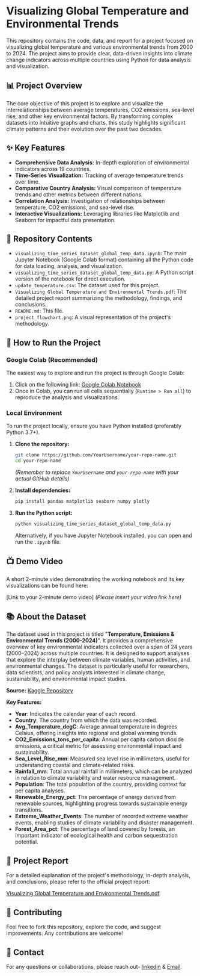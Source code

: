 # Visualizing Global Temperature and Environmental Trends

This repository contains the code, data, and report for a project focused on visualizing global temperature and various environmental trends from 2000 to 2024. The project aims to provide clear, data-driven insights into climate change indicators across multiple countries using Python for data analysis and visualization.

## 📊 Project Overview

The core objective of this project is to explore and visualize the interrelationships between average temperatures, CO2 emissions, sea-level rise, and other key environmental factors. By transforming complex datasets into intuitive graphs and charts, this study highlights significant climate patterns and their evolution over the past two decades.

## ✨ Key Features

*   **Comprehensive Data Analysis:** In-depth exploration of environmental indicators across 19 countries.
*   **Time-Series Visualization:** Tracking of average temperature trends over time.
*   **Comparative Country Analysis:** Visual comparison of temperature trends and other metrics between different nations.
*   **Correlation Analysis:** Investigation of relationships between temperature, CO2 emissions, and sea-level rise.
*   **Interactive Visualizations:** Leveraging libraries like Matplotlib and Seaborn for impactful data presentation.

## 📂 Repository Contents

*   `visualizing_time_series_dataset_global_temp_data.ipynb`: The main Jupyter Notebook (Google Colab format) containing all the Python code for data loading, analysis, and visualization.
*   `visualizing_time_series_dataset_global_temp_data.py`: A Python script version of the notebook for direct execution.
*   `update_temperature.csv`: The dataset used for this project.
*   `Visualizing Global Temperature and Environmental Trends.pdf`: The detailed project report summarizing the methodology, findings, and conclusions.
*   `README.md`: This file.
*   `project_flowchart.png`: A visual representation of the project's methodology. 

## 🚀 How to Run the Project

### Google Colab (Recommended)

The easiest way to explore and run the project is through Google Colab:

1.  Click on the following link: [Google Colab Notebook](https://colab.research.google.com/drive/1sXBVnYkYUC6_nQOYeFSfdd_vNG3p97eH)
2.  Once in Colab, you can run all cells sequentially (`Runtime > Run all`) to reproduce the analysis and visualizations.

### Local Environment

To run the project locally, ensure you have Python installed (preferably Python 3.7+).

1.  **Clone the repository:**
    ```bash
    git clone https://github.com/YourUsername/your-repo-name.git
    cd your-repo-name
    ```
    *(Remember to replace `YourUsername` and `your-repo-name` with your actual GitHub details)*

2.  **Install dependencies:**
    ```bash
    pip install pandas matplotlib seaborn numpy plotly
    ```

3.  **Run the Python script:**
    ```bash
    python visualizing_time_series_dataset_global_temp_data.py
    ```
    Alternatively, if you have Jupyter Notebook installed, you can open and run the `.ipynb` file.

## 📺 Demo Video

A short 2-minute video demonstrating the working notebook and its key visualizations can be found here:

[Link to your 2-minute demo video] *(Please insert your video link here)*

## 📚 About the Dataset

The dataset used in this project is titled "**Temperature, Emissions & Environmental Trends (2000-2024)**". It provides a comprehensive overview of key environmental indicators collected over a span of 24 years (2000–2024) across multiple countries. It is designed to support analyses that explore the interplay between climate variables, human activities, and environmental changes. The dataset is particularly useful for researchers, data scientists, and policy analysts interested in climate change, sustainability, and environmental impact studies.

**Source:** [Kaggle Repository](https://www.kaggle.com/datasets/adilshamim8/temperature)

**Key Features:**

*   **Year**: Indicates the calendar year of each record.
*   **Country**: The country from which the data was recorded.
*   **Avg_Temperature_degC**: Average annual temperature in degrees Celsius, offering insights into regional and global warming trends.
*   **CO2_Emissions_tons_per_capita**: Annual per capita carbon dioxide emissions, a critical metric for assessing environmental impact and sustainability.
*   **Sea_Level_Rise_mm**: Measured sea level rise in millimeters, useful for understanding coastal and climate-related risks.
*   **Rainfall_mm**: Total annual rainfall in millimeters, which can be analyzed in relation to climate variability and water resource management.
*   **Population**: The total population of the country, providing context for per capita analyses.
*   **Renewable_Energy_pct**: The percentage of energy derived from renewable sources, highlighting progress towards sustainable energy transitions.
*   **Extreme_Weather_Events**: The number of recorded extreme weather events, enabling studies of climate variability and disaster management.
*   **Forest_Area_pct**: The percentage of land covered by forests, an important indicator of ecological health and carbon sequestration potential.

## 📄 Project Report

For a detailed explanation of the project's methodology, in-depth analysis, and conclusions, please refer to the official project report:

[Visualizing Global Temperature and Environmental Trends.pdf](Visualizing%20Global%20Temperature%20and%20Environmental%20Trends.pdf)

## 🤝 Contributing

Feel free to fork this repository, explore the code, and suggest improvements. Any contributions are welcome!

## 📧 Contact


For any questions or collaborations, please reach out- [linkedin](https://www.linkedin.com/in/dasaheli14) & [Email](https://dasaheli14@gmail.com).

